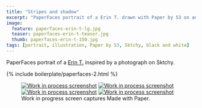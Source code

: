 ```yaml
---
title: "Stripes and shadow"
excerpt: "PaperFaces portrait of a Erin T. drawn with Paper by 53 on an iPad."
image: 
  feature: paperfaces-erin-t-lg.jpg
  teaser: paperfaces-erin-t-teaser.jpg
  thumb: paperfaces-erin-t-150.jpg
tags: [portrait, illustration, Paper by 53, Sktchy, black and white]
---
```


PaperFaces portrait of a [Erin T.](http://sktchy.com/SUIJtH) inspired by a photograph on Sktchy.

{% include boilerplate/paperfaces-2.html %}

<figure class="third">
	<a href="{{ site.url }}/images/paperfaces-erin-t-process-1-lg.jpg"><img src="{{ site.url }}/images/paperfaces-erin-t-process-1-600.jpg" alt="Work in process screenshot"></a>
	<a href="{{ site.url }}/images/paperfaces-erin-t-process-2-lg.jpg"><img src="{{ site.url }}/images/paperfaces-erin-t-process-2-600.jpg" alt="Work in process screenshot"></a>
	<a href="{{ site.url }}/images/paperfaces-erin-t-process-3-lg.jpg"><img src="{{ site.url }}/images/paperfaces-erin-t-process-3-600.jpg" alt="Work in process screenshot"></a>
	<a href="{{ site.url }}/images/paperfaces-erin-t-process-4-lg.jpg"><img src="{{ site.url }}/images/paperfaces-erin-t-process-4-600.jpg" alt="Work in process screenshot"></a>
	<figcaption>Work in progress screen captures Made with Paper.</figcaption>
</figure>
